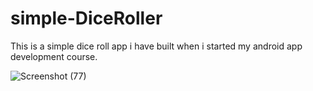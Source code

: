 # simple-DiceRoller

This is a simple dice roll app i have built when i started my android app development course.

![Screenshot (77)](https://user-images.githubusercontent.com/49162732/90923396-3d279980-e40b-11ea-904f-71371f73aa54.png)
